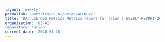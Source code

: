 ```yaml
---
layout: 'weekly'
permalink: '/metrics/D3-AI/Orion/WEEKLY/'
title: 'DAI Lab OSS Metrics Metrics report for Orion | WEEKLY-REPORT-2020-01-26'
organization: 'D3-AI'
repository: 'Orion'
current_date: '2020-01-26'
---
```

